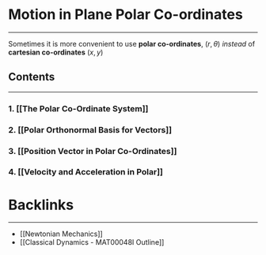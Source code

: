 # Motion in Plane Polar Co-ordinates
---
Sometimes it is more convenient to use **polar co-ordinates**, $(r, \theta)$ *instead* of **cartesian co-ordinates** $(x,y)$

## Contents
---
### 1. [[The Polar Co-Ordinate System]]

### 2. [[Polar Orthonormal Basis for Vectors]]

### 3. [[Position Vector in Polar Co-Ordinates]]
### 4. [[Velocity and Acceleration in Polar]]


# Backlinks
---
- [[Newtonian Mechanics]]
- [[Classical Dynamics - MAT00048I Outline]]